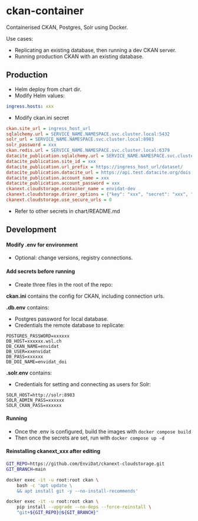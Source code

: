 # ckan-container

Containerised CKAN, Postgres, Solr using Docker.

Use cases:

- Replicating an existing database, then running a dev CKAN server.
- Running production CKAN with an existing database.

## Production

- Helm deploy from chart dir.
- Modify Helm values:
```yaml
ingress.hosts: xxx
```
- Modify ckan.ini secret
```ini
ckan.site_url = ingress_host_url
sqlalchemy.url = SERVICE_NAME.NAMESPACE.svc.cluster.local:5432
solr_url = SERVICE_NAME.NAMESPACE.svc.cluster.local:8983
solr_password = xxx
ckan.redis.url = SERVICE_NAME.NAMESPACE.svc.cluster.local:6379
datacite_publication.sqlalchemy.url = SERVICE_NAME.NAMESPACE.svc.cluster.local:5432
datacite_publication.site_id = xxx
datacite_publication.url_prefix = https://ingress_host_url/dataset/
datacite_publication.datacite_url = https://api.test.datacite.org/dois
datacite_publication.account_name = xxx
datacite_publication.account_password = xxx
ckanext.cloudstorage.container_name = envidat-dev
ckanext.cloudstorage.driver_options = {"key": "xxx", "secret": "xxx", "host": "minio-s3.minio.svc.cluster.local:9000"}
ckanext.cloudstorage.use_secure_urls = 0
```
- Refer to other secrets in chart/README.md

## Development

#### Modify .env for environment

- Optional: change versions, registry connections.

#### Add secrets before running
- Create three files in the root of the repo:

**ckan.ini** contains the config for CKAN, including connection urls.

**.db.env** contains:
- Postgres password for local database.
- Credentials the remote database to replicate:
```
POSTGRES_PASSWORD=xxxxxx
DB_HOST=xxxxxx.wsl.ch
DB_CKAN_NAME=envidat
DB_USER=xxenvidat
DB_PASS=xxxxxx
DB_DOI_NAME=envidat_doi
```

**.solr.env** contains:
- Credentials for setting and connecting as users for Solr:
```
SOLR_HOST=http://solr:8983
SOLR_ADMIN_PASS=xxxxxx
SOLR_CKAN_PASS=xxxxxx
```

#### Running

- Once the .env is configured, build the images with `docker compose build`
- Then once the secrets are set, run with `docker compose up -d`

#### Reinstalling ckanext_xxx after editing

```bash
GIT_REPO=https://github.com/EnviDat/ckanext-cloudstorage.git
GIT_BRANCH=main

docker exec -it -u root:root ckan \
    bash -c 'apt update \
    && apt install git -y --no-install-recommends'

docker exec -it -u root:root ckan \
    pip install --upgrade --no-deps --force-reinstall \
    "git+${GIT_REPO}@${GIT_BRANCH}"
```
